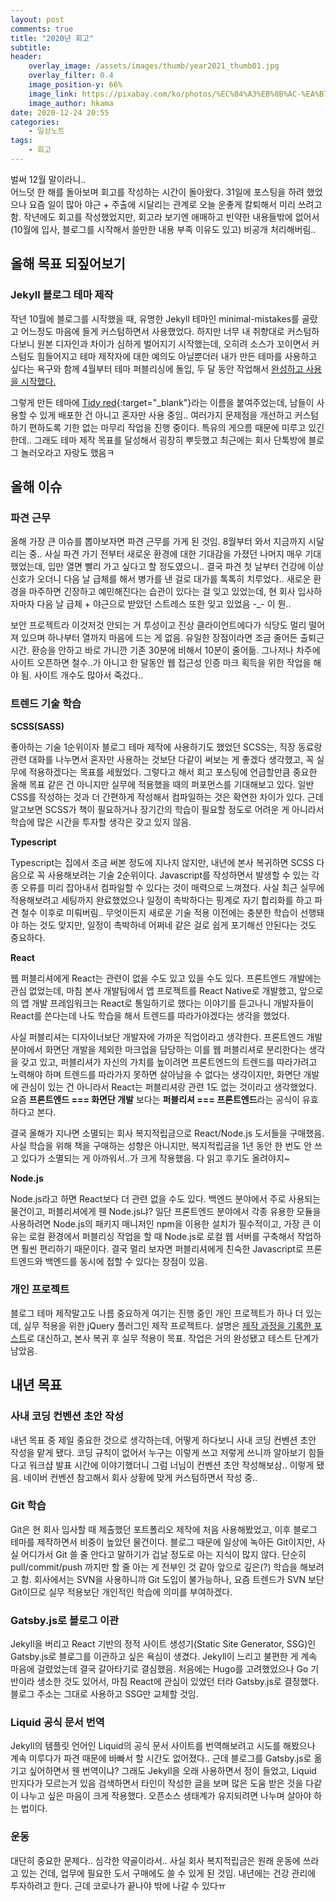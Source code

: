 ```yaml
---
layout: post
comments: true
title: "2020년 회고"
subtitle:
header:
    overlay_image: /assets/images/thumb/year2021_thumb01.jpg
    overlay_filter: 0.4
    image_position-y: 66%
    image_link: https://pixabay.com/ko/photos/%EC%84%A3%EB%8B%AC-%EA%B7%B8%EB%AF%90-%EC%83%88-%ED%95%B4%EC%9D%98-%EC%9D%B4%EB%B8%8C-5829158/
    image_author: hkama
date: 2020-12-24 20:55
categories:
    - 일상노트
tags:
    - 회고
---
```


벌써 12월 말이라니..  
어느덧 한 해를 돌아보며 회고를 작성하는 시간이 돌아왔다. 31일에 포스팅을 하려 했었으나 요즘 일이 많아 야근 + 주출에 시달리는 관계로 오늘 운좋게 칼퇴해서 미리 쓰려고 함. 작년에도 회고를 작성했었지만, 회고라 보기엔 애매하고 빈약한 내용들밖에 없어서(10월에 입사, 블로그를 시작해서 쓸만한 내용 부족 이유도 있고) 비공개 처리해버림..

## 올해 목표 되짚어보기

### Jekyll 블로그 테마 제작

작년 10월에 블로그를 시작했을 때, 유명한 Jekyll 테마인 minimal-mistakes를 골랐고 어느정도 마음에 들게 커스텀하면서 사용했었다. 하지만 너무 내 취향대로 커스텀하다보니 원본 디자인과 차이가 심하게 벌어지기 시작했는데, 오히려 소스가 꼬이면서 커스텀도 힘들어지고 테마 제작자에 대한 예의도 아닐뿐더러 내가 만든 테마를 사용하고 싶다는 욕구와 함께 4월부터 테마 퍼블리싱에 돌입, 두 달 동안 작업해서 [완성하고 사용을 시작했다.](/2020/06/24/made-jekyll-theme/)

그렇게 만든 테마에 [Tidy red](https://tidyred.github.io/){:target="_blank"}라는 이름을 붙여주었는데, 남들이 사용할 수 있게 배포한 건 아니고 혼자만 사용 중임.. 여러가지 문제점을 개선하고 커스텀하기 편하도록 기한 없는 마무리 작업을 진행 중이다. 특유의 게으름 때문에 미루고 있긴 한데.. 그래도 테마 제작 목표를 달성해서 굉장히 뿌듯했고 최근에는 회사 단톡방에 블로그 놀러오라고 자랑도 했음ㅋ

## 올해 이슈

### 파견 근무

올해 가장 큰 이슈를 뽑아보자면 파견 근무를 가게 된 것임. 8월부터 와서 지금까지 시달리는 중.. 사실 파견 가기 전부터 새로운 환경에 대한 기대감을 가졌던 나머지 매우 기대했었는데, 입만 열면 빨리 가고 싶다고 할 정도였으니.. 결국 파견 첫 날부터 건강에 이상 신호가 오더니 다음 날 급체를 해서 병가를 낸 걸로 대가를 톡톡히 치루었다.. 새로운 환경을 마주하면 긴장하고 예민해진다는 습관이 있다는 걸 잊고 있었는데, 현 회사 입사하자마자 다음 날 급체 + 야근으로 받았던 스트레스 또한 잊고 있었음 -_- 이 뭔..

보안 프로젝트라 이것저것 안되는 거 투성이고 진상 클라이언트에다가 식당도 멀리 떨어져 있으며 하나부터 열까지 마음에 드는 게 없음. 유일한 장점이라면 조금 줄어든 출퇴근 시간. 환승을 안하고 바로 가니깐 기존 30분에 비해서 10분이 줄어듦. 그나저나 차주에 사이트 오픈하면 철수..가 아니고 한 달동안 웹 접근성 인증 마크 획득을 위한 작업을 해야 됨. 사이트 개수도 많아서 죽겄다..

### 트렌드 기술 학습

**SCSS(SASS)**

좋아하는 기술 1순위이자 블로그 테마 제작에 사용하기도 했었던 SCSS는, 직장 동료랑 관련 대화를 나누면서 혼자만 사용하는 것보단 다같이 써보는 게 좋겠다 생각했고, 꼭 실무에 적용하겠다는 목표를 세웠었다. 그렇다고 해서 회고 포스팅에 언급할만큼 중요한 올해 목표 같은 건 아니지만 실무에 적용했을 때의 퍼포먼스를 기대해보고 있다. 일반 CSS를 작성하는 것과 더 간편하게 작성해서 컴파일하는 것은 확연한 차이가 있다. 근데 알고보면 SCSS가 책이 필요하거나 장기간의 학습이 필요할 정도로 어려운 게 아니라서 학습에 많은 시간을 투자할 생각은 갖고 있지 않음.

**Typescript**

Typescript는 집에서 조금 써본 정도에 지나지 않지만, 내년에 본사 복귀하면 SCSS 다음으로 꼭 사용해보려는 기술 2순위이다. Javascript를 작성하면서 발생할 수 있는 각종 오류를 미리 잡아내서 컴파일할 수 있다는 것이 매력으로 느껴졌다. 사실 최근 실무에 적용해보려고 세팅까지 완료했었으나 일정이 촉박하다는 핑계로 자기 합리화를 하고 파견 철수 이후로 미뤄버림.. 무엇이든지 새로운 기술 적용 이전에는 충분한 학습이 선행돼야 하는 것도 맞지만, 일정이 촉박하네 어쩌네 같은 걸로 쉽게 포기해선 안된다는 것도 중요하다.

**React**

웹 퍼블리셔에게 React는 관련이 없을 수도 있고 있을 수도 있다. 프론트엔드 개발에는 관심 없었는데, 마침 본사 개발팀에서 앱 프로젝트를 React Native로 개발했고, 앞으로의 앱 개발 프레임워크는 React로 통일하기로 했다는 이야기를 듣고나니 개발자들이 React를 쓴다는데 나도 학습을 해서 트렌드를 따라가야겠다는 생각을 했었다.

사실 퍼블리셔는 디자이너보단 개발자에 가까운 직업이라고 생각한다. 프론트엔드 개발 분야에서 화면단 개발을 제외한 마크업을 담당하는 이를 웹 퍼블리셔로 분리한다는 생각을 갖고 있고, 퍼블리셔가 자신의 가치를 높이려면 프론트엔드의 트렌드를 따라가려고 노력해야 하며 트렌드를 따라가지 못하면 살아남을 수 없다는 생각이지만, 화면단 개발에 관심이 있는 건 아니라서 React는 퍼블리셔랑 관련 1도 없는 것이라고 생각했었다. 요즘 **프론트엔드 === 화면단 개발** 보다는 **퍼블리셔 === 프론트엔드**라는 공식이 유효하다고 본다.

결국 올해가 지나면 소멸되는 회사 복지적립금으로 React/Node.js 도서들을 구매했음. 사실 학습을 위해 책을 구매하는 성향은 아니지만, 복지적립금을 1년 동안 한 번도 안 쓰고 있다가 소멸되는 게 아까워서..가 크게 작용했음. 다 읽고 후기도 올려야지~

**Node.js**

Node.js라고 하면 React보다 더 관련 없을 수도 있다. 백엔드 분야에서 주로 사용되는 물건이고, 퍼블리셔에게 웬 Node.js냐? 일단 프론트엔드 분야에서 각종 유용한 모듈을 사용하려면 Node.js의 패키지 매니저인 npm을 이용한 설치가 필수적이고, 가장 큰 이유는 로컬 환경에서 퍼블리싱 작업을 할 때 Node.js로 로컬 웹 서버를 구축해서 작업하면 훨씬 편리하기 때문이다. 결국 멀리 보자면 퍼블리셔에게 친숙한 Javascript로 프론트엔드와 백엔드를 동시에 접할 수 있다는 장점이 있음.

### 개인 프로젝트

블로그 테마 제작말고도 나름 중요하게 여기는 진행 중인 개인 프로젝트가 하나 더 있는데, 실무 적용을 위한 jQuery 플러그인 제작 프로젝트다. 설명은 [제작 과정을 기록한 포스트](/2020/10/15/making-jquery-plugin/)로 대신하고, 본사 복귀 후 실무 적용이 목표. 작업은 거의 완성됐고 테스트 단계가 남았음.

## 내년 목표

### 사내 코딩 컨벤션 초안 작성

내년 목표 중 제일 중요한 것으로 생각하는데, 어떻게 하다보니 사내 코딩 컨벤션 초안 작성을 맡게 됐다. 코딩 규칙이 없어서 누구는 이렇게 쓰고 저렇게 쓰니까 알아보기 힘들다고 워크샵 발표 시간에 이야기했더니 그럼 너님이 컨벤션 초안 작성해보삼.. 이렇게 됐음. 네이버 컨벤션 참고해서 회사 상황에 맞게 커스텀하면서 작성 중..

### Git 학습

Git은 현 회사 입사할 때 제출했던 포트폴리오 제작에 처음 사용해봤었고, 이후 블로그 테마를 제작하면서 비중이 높았던 물건이다. 블로그 때문에 일상에 녹아든 Git이지만, 사실 어디가서 Git 쓸 줄 안다고 말하기가 겁날 정도로 아는 지식이 많지 않다. 단순히 pull/commit/push 까지만 할 줄 아는 게 전부인 것 같아 앞으로 깊은(?) 학습을 해보려고 함. 회사에서는 SVN을 사용하니까 Git 도입이 불가능하나, 요즘 트렌드가 SVN 보단 Git이므로 실무 적용보단 개인적인 학습에 의미를 부여하겠다.

### Gatsby.js로 블로그 이관

Jekyll을 버리고 React 기반의 정적 사이트 생성기(Static Site Generator, SSG)인 Gatsby.js로 블로그를 이관하고 싶은 욕심이 생겼다. Jekyll이 느리고 불편한 게 계속 마음에 걸렸었는데 결국 갈아타기로 결심했음. 처음에는 Hugo를 고려했었으나 Go 기반이라 생소한 것도 있어서, 마침 React에 관심이 있었던 터라 Gatsby.js로 결정했다. 블로그 주소는 그대로 사용하고 SSG만 교체할 것임.

### Liquid 공식 문서 번역

Jekyll의 템플릿 언어인 Liquid의 공식 문서 사이트를 번역해보려고 시도를 해봤으나 계속 미루다가 파견 때문에 바빠서 할 시간도 없어졌다.. 근데 블로그를 Gatsby.js로 옮기고 싶어하면서 웬 번역이냐? 그래도 Jekyll을 오래 사용하면서 정이 들었고, Liquid 만지다가 모르는거 있음 검색하면서 타인이 작성한 글을 보며 많은 도움 받은 것을 다같이 나누고 싶은 마음이 크게 작용했다. 오픈소스 생태계가 유지되려면 나누며 살아야 하는 법이다.

### 운동

대단히 중요한 문제다.. 심각한 약골이라서.. 사실 회사 복지적립금은 원래 운동에 쓰라고 있는 건데, 업무에 필요한 도서 구매에도 쓸 수 있게 된 것임. 내년에는 건강 관리에 투자하려고 한다. 근데 코로나가 끝나야 밖에 나갈 수 있다ㅠ